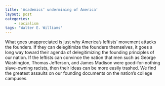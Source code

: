 ```yaml
---
title: 'Academics’ undermining of America'
layout: post
categories:
    - socialism
tags: 'Walter E. Williams'
---
```


What goes unappreciated is just why America’s leftists’ movement attacks the founders. If they can delegitimize the founders themselves, it goes a long way toward their agenda of delegitimizing the founding principles of our nation. If the leftists can convince the nation that men such as George Washington, Thomas Jefferson, and James Madison were good-for-nothing slave-owning racists, then their ideas can be more easily trashed. We find the greatest assaults on our founding documents on the nation’s college campuses.